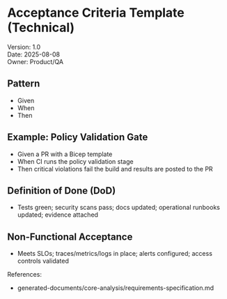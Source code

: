 # Acceptance Criteria Template (Technical)

Version: 1.0  
Date: 2025-08-08  
Owner: Product/QA

## Pattern
- Given <precondition>
- When <action>
- Then <observable outcome>

## Example: Policy Validation Gate
- Given a PR with a Bicep template
- When CI runs the policy validation stage
- Then critical violations fail the build and results are posted to the PR

## Definition of Done (DoD)
- Tests green; security scans pass; docs updated; operational runbooks updated; evidence attached

## Non-Functional Acceptance
- Meets SLOs; traces/metrics/logs in place; alerts configured; access controls validated

References:  
- generated-documents/core-analysis/requirements-specification.md
